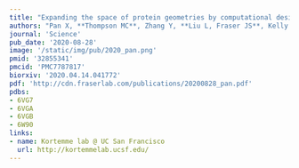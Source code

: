 ```yaml
---
title: "Expanding the space of protein geometries by computational design of ​de novo fold families. "
authors: "Pan X, **Thompson MC**, Zhang Y, **Liu L, Fraser JS**, Kelly MJS, Kortemme T."
journal: 'Science'
pub_date: '2020-08-28'
image: '/static/img/pub/2020_pan.png'
pmid: '32855341'
pmcid: 'PMC7787817'
biorxiv: '2020.04.14.041772'
pdf: 'http://cdn.fraserlab.com/publications/20200828_pan.pdf'
pdbs:
- 6VG7
- 6VGA
- 6VGB
- 6W90
links:
- name: Kortemme lab @ UC San Francisco
  url: http://kortemmelab.ucsf.edu/
---
```

